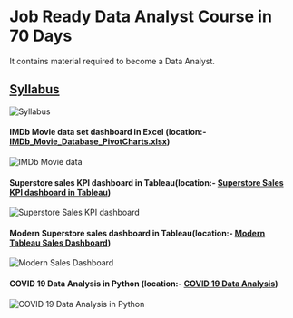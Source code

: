 # Job Ready Data Analyst Course in 70 Days
It contains material required to become a Data Analyst.

## [Syllabus](https://github.com/akchaudhary57/Data-Analyst-Course/blob/main/Syllabus/Learn%20Data%20Analytics.pdf)

![Syllabus](https://github.com/akchaudhary57/Job-Ready-Data-Analyst-Course-in-70-Days/blob/main/image/Job-Ready-Data-Analyst-Course-in-70-Days_Learn%20Data%20Analytics.pdf%20at%20main%20%C2%B7%20akchaudhary57_Job-Ready-Data-Analyst-Course-in-70-Days%20%C2%B7%20GitHub%20(1).gif)

#### IMDb Movie data set dashboard in Excel (location:- [IMDb_Movie_Database_PivotCharts.xlsx](https://github.com/akchaudhary57/Data-Analyst-Course/tree/main/DA%20using%20Excel/W4))

![IMDb Movie data](https://github.com/akchaudhary57/Data-Analyst-Course/blob/main/image/IMDb%20Movie%20Data.gif)

#### Superstore sales KPI dashboard in Tableau(location:- [Superstore Sales KPI dashboard in Tableau](https://github.com/akchaudhary57/Data-Analyst-Course/tree/main/Tableau%20for%20Visualization/W4))

![Superstore Sales KPI dashboard](https://github.com/akchaudhary57/Data-Analyst-Course/blob/main/image/SampleSuperstore_KPI.gif)

#### Modern Superstore sales dashboard in Tableau(location:- [Modern Tableau Sales Dashboard](https://github.com/akchaudhary57/Data-Analyst-Course/tree/main/Tableau%20for%20Visualization/W8))

![Modern Sales Dashboard](https://github.com/akchaudhary57/Data-Analyst-Course/blob/main/image/Modern%20Dashboard.gif)

#### COVID 19 Data Analysis in Python (location:- [COVID 19 Data Analysis](https://github.com/akchaudhary57/Job-Ready-Data-Analyst-Course-in-70-Days/tree/main/DA%20using%20Python/W9))

![COVID 19 Data Analysis in Python](https://github.com/akchaudhary57/Job-Ready-Data-Analyst-Course-in-70-Days/blob/main/image/COVID%2019%20Data%20Analysis-I-Copy2%20-%20Jupyter%20Notebook%20(1).gif)


